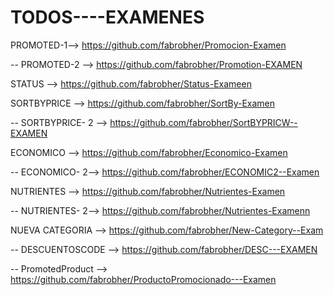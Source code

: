 # TODOS----EXAMENES

PROMOTED-1--> https://github.com/fabrobher/Promocion-Examen

-- PROMOTED-2 --> https://github.com/fabrobher/Promotion-EXAMEN

STATUS -->  https://github.com/fabrobher/Status-Exameen

SORTBYPRICE --> https://github.com/fabrobher/SortBy-Examen

-- SORTBYPRICE- 2 --> https://github.com/fabrobher/SortBYPRICW--EXAMEN

ECONOMICO --> https://github.com/fabrobher/Economico-Examen

-- ECONOMICO- 2--> https://github.com/fabrobher/ECONOMIC2--Examen

NUTRIENTES --> https://github.com/fabrobher/Nutrientes-Examen

-- NUTRIENTES- 2--> https://github.com/fabrobher/Nutrientes-Examenn

NUEVA CATEGORIA --> https://github.com/fabrobher/New-Category--Exam

-- DESCUENTOSCODE --> https://github.com/fabrobher/DESC---EXAMEN

-- PromotedProduct --> https://github.com/fabrobher/ProductoPromocionado---Examen

